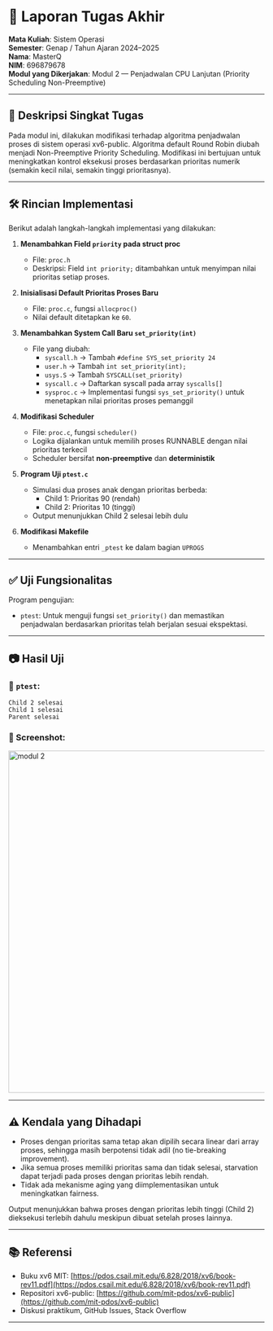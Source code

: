 # 📝 Laporan Tugas Akhir

**Mata Kuliah**: Sistem Operasi  
**Semester**: Genap / Tahun Ajaran 2024–2025  
**Nama**: MasterQ  
**NIM**: 696879678  
**Modul yang Dikerjakan**: Modul 2 — Penjadwalan CPU Lanjutan (Priority Scheduling Non-Preemptive)

---

## 📌 Deskripsi Singkat Tugas

Pada modul ini, dilakukan modifikasi terhadap algoritma penjadwalan proses di sistem operasi xv6-public. Algoritma default Round Robin diubah menjadi Non-Preemptive Priority Scheduling. Modifikasi ini bertujuan untuk meningkatkan kontrol eksekusi proses berdasarkan prioritas numerik (semakin kecil nilai, semakin tinggi prioritasnya).

---

## 🛠️ Rincian Implementasi

Berikut adalah langkah-langkah implementasi yang dilakukan:

1. **Menambahkan Field `priority` pada struct proc**  
   - File: `proc.h`  
   - Deskripsi: Field `int priority;` ditambahkan untuk menyimpan nilai prioritas setiap proses.

2. **Inisialisasi Default Prioritas Proses Baru**  
   - File: `proc.c`, fungsi `allocproc()`  
   - Nilai default ditetapkan ke `60`.

3. **Menambahkan System Call Baru `set_priority(int)`**  
   - File yang diubah:  
     - `syscall.h` → Tambah `#define SYS_set_priority 24`  
     - `user.h` → Tambah `int set_priority(int);`  
     - `usys.S` → Tambah `SYSCALL(set_priority)`  
     - `syscall.c` → Daftarkan syscall pada array `syscalls[]`  
     - `sysproc.c` → Implementasi fungsi `sys_set_priority()` untuk menetapkan nilai prioritas proses pemanggil

4. **Modifikasi Scheduler**  
   - File: `proc.c`, fungsi `scheduler()`  
   - Logika dijalankan untuk memilih proses RUNNABLE dengan nilai prioritas terkecil  
   - Scheduler bersifat **non-preemptive** dan **deterministik**

5. **Program Uji `ptest.c`**  
   - Simulasi dua proses anak dengan prioritas berbeda:  
     - Child 1: Prioritas 90 (rendah)  
     - Child 2: Prioritas 10 (tinggi)  
   - Output menunjukkan Child 2 selesai lebih dulu

6. **Modifikasi Makefile**  
   - Menambahkan entri `_ptest` ke dalam bagian `UPROGS`

---

## ✅ Uji Fungsionalitas

Program pengujian:

- `ptest`: Untuk menguji fungsi `set_priority()` dan memastikan penjadwalan berdasarkan prioritas telah berjalan sesuai ekspektasi.

---

## 📷 Hasil Uji

### 📍 `ptest`:

```
Child 2 selesai
Child 1 selesai
Parent selesai
```

### 📸 Screenshot:
<img width="1901" height="672" alt="modul 2" src="https://github.com/user-attachments/assets/99321a8f-1055-4d97-8620-2df437551967" />

---

## ⚠️ Kendala yang Dihadapi

- Proses dengan prioritas sama tetap akan dipilih secara linear dari array proses, sehingga masih berpotensi tidak adil (no tie-breaking improvement).
- Jika semua proses memiliki prioritas sama dan tidak selesai, starvation dapat terjadi pada proses dengan prioritas lebih rendah.
- Tidak ada mekanisme aging yang diimplementasikan untuk meningkatkan fairness.


Output menunjukkan bahwa proses dengan prioritas lebih tinggi (Child 2) dieksekusi terlebih dahulu meskipun dibuat setelah proses lainnya.

---
## 📚 Referensi

* Buku xv6 MIT: [https://pdos.csail.mit.edu/6.828/2018/xv6/book-rev11.pdf](https://pdos.csail.mit.edu/6.828/2018/xv6/book-rev11.pdf)  
* Repositori xv6-public: [https://github.com/mit-pdos/xv6-public](https://github.com/mit-pdos/xv6-public)  
* Diskusi praktikum, GitHub Issues, Stack Overflow
  
---

